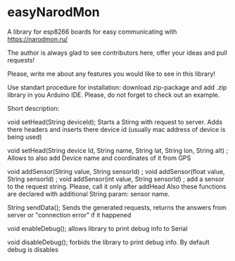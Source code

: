 # easyNarodMon
A library for esp8266 boards for easy communicating with https://narodmon.ru/

The author is always glad to see contributors here, offer your ideas and pull requests! 

Please, write me about any features you would like to see in this library! 

Use standart procedure for installation: download zip-package and add .zip library in you Arduino IDE. Please, do not forget to check out an example.

Short description:

void setHead(String deviceId);
Starts a Stirng with request to server. Adds there headers and inserts there device id (usually mac address of device is being used)

void setHead(String device Id, String name, String lat, String lon, String alt) ;
Allows to also add Device name and coordinates of it from GPS

void addSensor(String value, String sensorId) ;
void addSensor(float value, String sensorId) ;
void addSensor(int value, String sensorId) ;
add a sensor to the request string. Please, call it only after addHead
Also these functions are declared with additional String param: sensor name. 

String sendData();
Sends the generated requests, returns the answers from server or "connection error" if it happened

void enableDebug();
allows library to print debug info to Serial

void disableDebug();
forbids the library to print debug info. By default debug is disables
